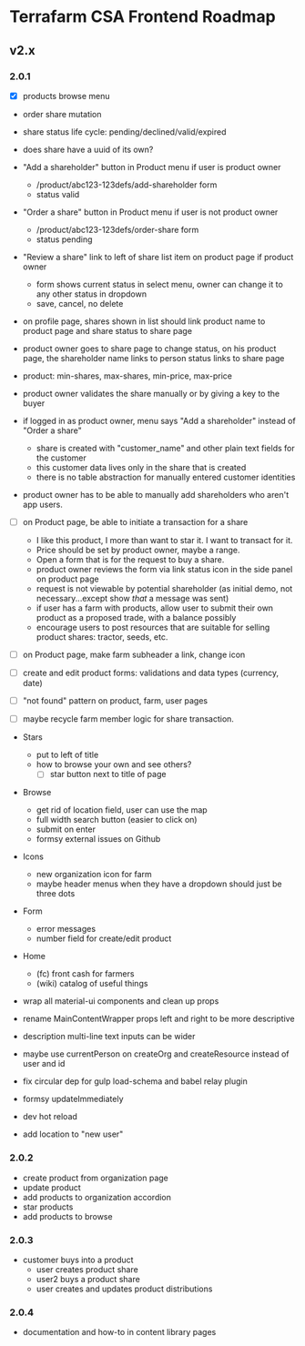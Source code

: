 # Terrafarm CSA Frontend Roadmap

## v2.x

### 2.0.1

- [x] products browse menu
- order share mutation

- share status life cycle: pending/declined/valid/expired
- does share have a uuid of its own?
- "Add a shareholder" button in Product menu if user is product owner
  - /product/abc123-123defs/add-shareholder form
  - status valid
- "Order a share" button in Product menu if user is not product owner
  - /product/abc123-123defs/order-share form
  - status pending
- "Review a share" link to left of share list item on product page if product owner
  - form shows current status in select menu, owner can change it to any other status in dropdown
  - save, cancel, no delete
- on profile page, shares shown in list should link product name to product page and share status to share page
- product owner goes to share page to change status, on his product page, the shareholder name links to person status links to share page

- product: min-shares, max-shares, min-price, max-price
- product owner validates the share manually or by giving a key to the buyer
- if logged in as product owner, menu says "Add a shareholder" instead of "Order a share"
  - share is created with "customer_name" and other plain text fields for the customer
  - this customer data lives only in the share that is created
  - there is no table abstraction for manually entered customer identities
- product owner has to be able to manually add shareholders who aren't app users.



- [ ] on Product page, be able to initiate a transaction for a share
  - I like this product, I more than want to star it. I want to transact for it.
  - Price should be set by product owner, maybe a range.
  - Open a form that is for the request to buy a share.
  - product owner reviews the form via link status icon in the side panel on product page
  - request is not viewable by potential shareholder (as initial demo, not necessary...except show *that* a message was sent)
  - if user has a farm with products, allow user to submit their own product as a proposed trade, with a balance possibly
  - encourage users to post resources that are suitable for selling product shares: tractor, seeds, etc.

- [ ] on Product page, make farm subheader a link, change icon
- [ ] create and edit product forms: validations and data types (currency, date)
- [ ] "not found" pattern on product, farm, user pages
- [ ] maybe recycle farm member logic for share transaction.

- Stars
  - put to left of title
  - how to browse your own and see others?
    - [ ] star button next to title of page
- Browse
  - get rid of location field, user can use the map
  - full width search button (easier to click on)
  - submit on enter
  - formsy external issues on Github
- Icons
  - new organization icon for farm
  - maybe header menus when they have a dropdown should just be three dots
- Form
  - error messages
  - number field for create/edit product
- Home
  - (fc) front cash for farmers
  - (wiki) catalog of useful things

- wrap all material-ui components and clean up props
- rename MainContentWrapper props left and right to be more descriptive
- description multi-line text inputs can be wider
- maybe use currentPerson on createOrg and createResource instead of user and id
- fix circular dep for gulp load-schema and babel relay plugin
- formsy updateImmediately
- dev hot reload
- add location to "new user"

### 2.0.2

- create product from organization page
- update product
- add products to organization accordion
- star products
- add products to browse

### 2.0.3

- customer buys into a product
  - user creates product share
  - user2 buys a product share
  - user creates and updates product distributions

### 2.0.4

- documentation and how-to in content library pages
